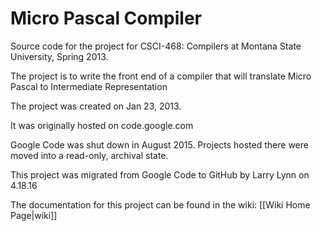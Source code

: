 Micro Pascal Compiler
======================

Source code for the project for CSCI-468: Compilers at Montana State University, Spring 2013.

The project is to write the front end of a compiler that will translate Micro Pascal to Intermediate Representation

The project was created on Jan 23, 2013.

It was originally hosted on code.google.com

Google Code was shut down in August 2015.  Projects hosted there were moved into a 
read-only, archival state.

This project was migrated from Google Code to GitHub by Larry Lynn on 4.18.16

The documentation for this project can be found in the wiki:
[[Wiki Home Page|wiki]]

